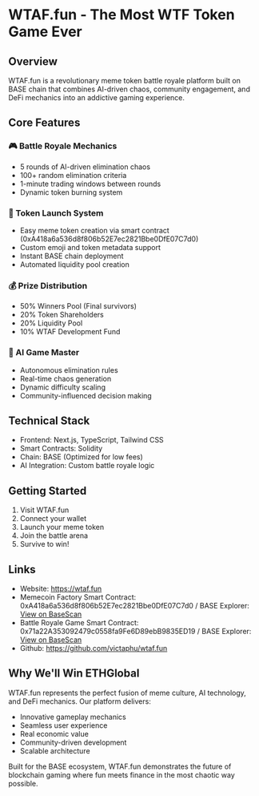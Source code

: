 
# WTAF.fun - The Most WTF Token Game Ever

## Overview
WTAF.fun is a revolutionary meme token battle royale platform built on BASE chain that combines AI-driven chaos, community engagement, and DeFi mechanics into an addictive gaming experience.

## Core Features

### 🎮 Battle Royale Mechanics
- 5 rounds of AI-driven elimination chaos
- 100+ random elimination criteria
- 1-minute trading windows between rounds
- Dynamic token burning system

### 🚀 Token Launch System
- Easy meme token creation via smart contract (0xA418a6a536d8f806b52E7ec2821Bbe0DfE07C7d0)
- Custom emoji and token metadata support
- Instant BASE chain deployment
- Automated liquidity pool creation

### 💰 Prize Distribution
- 50% Winners Pool (Final survivors)
- 20% Token Shareholders
- 20% Liquidity Pool
- 10% WTAF Development Fund

### 🤖 AI Game Master
- Autonomous elimination rules
- Real-time chaos generation
- Dynamic difficulty scaling
- Community-influenced decision making

## Technical Stack
- Frontend: Next.js, TypeScript, Tailwind CSS
- Smart Contracts: Solidity
- Chain: BASE (Optimized for low fees)
- AI Integration: Custom battle royale logic

## Getting Started
1. Visit WTAF.fun
2. Connect your wallet
3. Launch your meme token
4. Join the battle arena
5. Survive to win!

## Links
- Website: https://wtaf.fun
- Memecoin Factory Smart Contract: 0xA418a6a536d8f806b52E7ec2821Bbe0DfE07C7d0 / BASE Explorer: [View on BaseScan](https://sepolia.basescan.org/address/0xA418a6a536d8f806b52E7ec2821Bbe0DfE07C7d0)
- Battle Royale Game Smart Contract: 0x71a22A353092479c0558fa9Fe6D89ebB9835ED19 / BASE Explorer: [View on BaseScan](https://sepolia.basescan.org/address/0x71a22A353092479c0558fa9Fe6D89ebB9835ED19)
- Github: https://github.com/victaphu/wtaf.fun

## Why We'll Win ETHGlobal
WTAF.fun represents the perfect fusion of meme culture, AI technology, and DeFi mechanics. Our platform delivers:
- Innovative gameplay mechanics
- Seamless user experience
- Real economic value
- Community-driven development
- Scalable architecture

Built for the BASE ecosystem, WTAF.fun demonstrates the future of blockchain gaming where fun meets finance in the most chaotic way possible.
